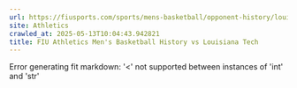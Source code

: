```yaml
---
url: https://fiusports.com/sports/mens-basketball/opponent-history/louisiana-tech/22
site: Athletics
crawled_at: 2025-05-13T10:04:43.942821
title: FIU Athletics Men's Basketball History vs Louisiana Tech
---
```


Error generating fit markdown: '<' not supported between instances of 'int' and 'str'